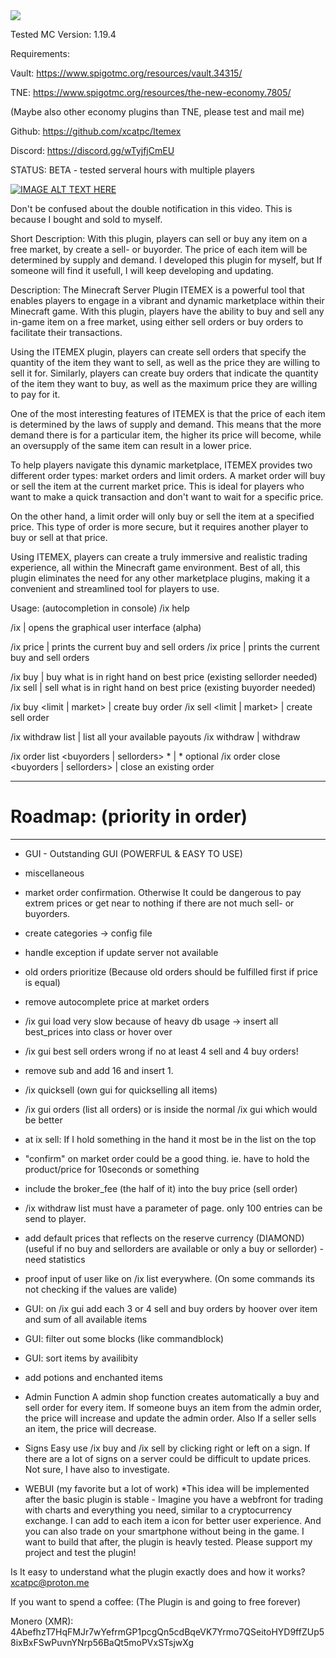 <img src="https://ome.sh/Itemex_logo.png](https://ipfs.ome.sh/ipfs/QmPw8fp7VYfC1dx3RMpg6Be97wtmj8ZhsYtVHaeKiZF4hK">

Tested MC Version: 1.19.4

Requirements:

Vault: https://www.spigotmc.org/resources/vault.34315/

TNE: https://www.spigotmc.org/resources/the-new-economy.7805/

(Maybe also other economy plugins than TNE, please test and mail me)


Github: https://github.com/xcatpc/Itemex

Discord: https://discord.gg/wTyjfjCmEU

STATUS: BETA - tested serveral hours with multiple players

[![IMAGE ALT TEXT HERE](https://img.youtube.com/vi/0se7owqRkic/0.jpg)](https://www.youtube.com/watch?v=0se7owqRkic)


Don't be confused about the double notification in this video. This is because I bought and sold to myself.

Short Description:
With this plugin, players can sell or buy any item on a free market, by create a sell- or buyorder. The price of each item will be determined by supply and demand. I developed this plugin for myself, but If someone will find it usefull, I will keep developing and updating.

Description:
The Minecraft Server Plugin ITEMEX is a powerful tool that enables players to engage in a vibrant and dynamic marketplace within their Minecraft game. With this plugin, players have the ability to buy and sell any in-game item on a free market, using either sell orders or buy orders to facilitate their transactions.

Using the ITEMEX plugin, players can create sell orders that specify the quantity of the item they want to sell, as well as the price they are willing to sell it for. Similarly, players can create buy orders that indicate the quantity of the item they want to buy, as well as the maximum price they are willing to pay for it.

One of the most interesting features of ITEMEX is that the price of each item is determined by the laws of supply and demand. This means that the more demand there is for a particular item, the higher its price will become, while an oversupply of the same item can result in a lower price.

To help players navigate this dynamic marketplace, ITEMEX provides two different order types: market orders and limit orders. A market order will buy or sell the item at the current market price. This is ideal for players who want to make a quick transaction and don't want to wait for a specific price.

On the other hand, a limit order will only buy or sell the item at a specified price. This type of order is more secure, but it requires another player to buy or sell at that price.

Using ITEMEX, players can create a truly immersive and realistic trading experience, all within the Minecraft game environment. Best of all, this plugin eliminates the need for any other marketplace plugins, making it a convenient and streamlined tool for players to use.

Usage: (autocompletion in console)
/ix help

/ix | opens the graphical user interface (alpha)

/ix price | prints the current buy and sell orders
/ix price <itemid> | prints the current buy and sell orders

/ix buy | buy what is in right hand on best price (existing sellorder needed)
/ix sell | sell what is in right hand on best price (existing buyorder needed)

/ix buy <itemname> <amount> <limit | market> <price> | create buy order
/ix sell <itemname> <amount> <limit | market> <price> | create sell order

/ix withdraw list | list all your available payouts
/ix withdraw <itemname> <amount> | withdraw

/ix order list <buyorders | sellorders> *<itemid> | * optional
/ix order close <buyorders | sellorders> <order id> | close an existing order

----------------------------------------------
# Roadmap: (priority in order) #
----------------------------------------------

- GUI - Outstanding GUI (POWERFUL & EASY TO USE)

- miscellaneous

- market order confirmation. Otherwise It could be dangerous to pay extrem prices or get near to nothing if there are not much sell- or buyorders.
- create categories -> config file
- handle exception if update server not available
- old orders prioritize (Because old orders should be fulfilled first if price is equal)
- remove autocomplete price at market orders
- /ix gui load very slow because of heavy db usage -> insert all best_prices into class or hover over
- /ix gui best sell orders wrong if no at least 4 sell and 4 buy orders!
- remove sub and add 16 and insert 1.
- /ix quicksell (own gui for quickselling all items)
- /ix gui orders (list all orders) or is inside the normal /ix gui which would be better
- at ix sell: If I hold something in the hand it most be in the list on the top
- "confirm" on market order could be a good thing. ie. have to hold the product/price for 10seconds or something
- include the broker_fee (the half of it) into the buy price (sell order)
- /ix withdraw list must have a parameter of page. only 100 entries can be send to player.
- add default prices that reflects on the reserve currency (DIAMOND) (useful if no buy and sellorders are available or only a buy or sellorder) - need statistics
- proof input of user like on /ix list everywhere. (On some commands its not checking if the values are valide)
- GUI: on /ix gui add each 3 or 4 sell and buy orders by hoover over item and sum of all available items
- GUI: filter out some blocks (like commandblock)
- GUI: sort items by availibity
- add potions and enchanted items

- Admin Function
A admin shop function creates automatically a buy and sell order for every item. If someone buys an item from the admin order, the price will increase and update the admin order. Also If a seller sells an item, the price will decrease.

- Signs
Easy use /ix buy and /ix sell by clicking right or left on a sign. If there are a lot of signs on a server could be difficult to update prices. Not sure, I have also to investigate.

- WEBUI (my favorite but a lot of work)
*This idea will be implemented after the basic plugin is stable -
Imagine you have a webfront for trading with charts and everything you need, similar to a cryptocurrency exchange. I can add to each item a icon for better user experience. And you can also trade on your smartphone without being in the game. I want to build that after, the plugin is heavly tested. Please support my project and test the plugin!


Is It easy to understand what the plugin exactly does and how it works? xcatpc@proton.me

If you want to spend a coffee: (The Plugin is and going to free forever)

Monero (XMR):
4AbefhzT7HqFMJr7wYefrmGP1pcgQn5cdBqeVK7Yrmo7QSeitoHYD9ffZUp58ixBxFSwPuvnYNrp56BaQt5moPVxSTsjwXg
